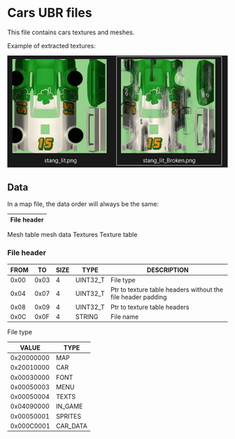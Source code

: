 # Cars UBR files

This file contains cars textures and meshes.

Example of extracted textures:

![image](images/CAR_images.png)

## Data

In a map file, the data order will always be the same:<br>

| File header |
|-|
Mesh table
mesh data
Textures
Texture table

### File header

| FROM | TO | SIZE | TYPE | DESCRIPTION |
|-|-|-|-|-|
0x00 | 0x03 | 4 | UINT32_T | File type
0x04 | 0x07 | 4 | UINT32_T | Ptr to texture table headers without the file header padding
0x08 | 0x09 | 4 | UINT32_T | Ptr to texture table headers
0x0C | 0x0F | 4 | STRING | File name

File type

| VALUE | TYPE |
|-|-|
0x20000000 | MAP
0x20010000 | CAR
0x00030000 | FONT
0x00050003 | MENU
0x00050004 | TEXTS
0x04090000 | IN_GAME
0x00050001 | SPRITES
0x000C0001 | CAR_DATA